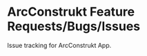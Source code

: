 ArcConstrukt Feature Requests/Bugs/Issues
=========================================

Issue tracking for ArcConstrukt App.